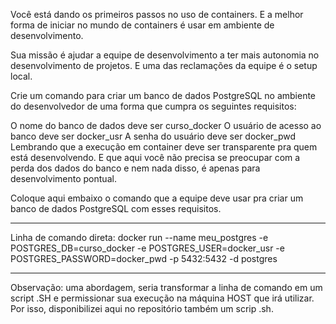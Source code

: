 Você está dando os primeiros passos no uso de containers. E a melhor forma de iniciar no mundo de containers é usar em ambiente de desenvolvimento.

Sua missão é ajudar a equipe de desenvolvimento a ter mais autonomia no desenvolvimento de projetos. E uma das reclamações da equipe é o setup local.

Crie um comando para criar um banco de dados PostgreSQL no ambiente do desenvolvedor de uma forma que cumpra os seguintes requisitos:

O nome do banco de dados deve ser curso_docker
O usuário de acesso ao banco deve ser docker_usr
A senha do usuário deve ser docker_pwd
Lembrando que a execução em container deve ser transparente pra quem está desenvolvendo. E que aqui você não precisa se preocupar com a perda dos dados do banco e nem nada disso, é apenas para desenvolvimento pontual.

Coloque aqui embaixo o comando que a equipe deve usar pra criar um banco de dados PostgreSQL com esses requisitos.

---

Linha de comando direta:
docker run --name meu_postgres -e POSTGRES_DB=curso_docker -e POSTGRES_USER=docker_usr -e POSTGRES_PASSWORD=docker_pwd -p 5432:5432 -d postgres

---

Observação: uma abordagem, seria transformar a linha de comando em um script .SH e permissionar sua execução na máquina HOST que irá utilizar. Por isso, disponibilizei aqui no repositório também um scrip .sh.


